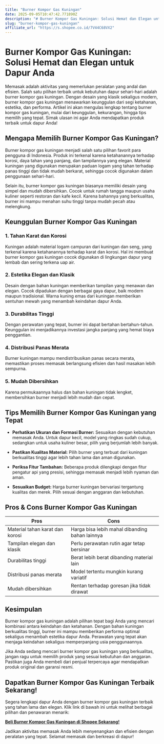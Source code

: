 ```yaml
---
title: "Burner Kompor Gas Kuningan"
date: 2025-09-05T10:47:42.771890Z
description: "# Burner Kompor Gas Kuningan: Solusi Hemat dan Elegan untuk Dapur Anda..."
slug: "burner-kompor-gas-kuningan"
affiliate_url: "https://s.shopee.co.id/7V44C68VX2"
---
```

# Burner Kompor Gas Kuningan: Solusi Hemat dan Elegan untuk Dapur Anda

Memasak adalah aktivitas yang memerlukan peralatan yang andal dan efisien. Salah satu pilihan terbaik untuk kebutuhan dapur sehari-hari adalah burner kompor gas kuningan. Dengan desain yang klasik sekaligus modern, burner kompor gas kuningan menawarkan keunggulan dari segi ketahanan, estetika, dan performa. Artikel ini akan mengulas lengkap tentang burner kompor gas kuningan, mulai dari keunggulan, kekurangan, hingga tips memilih yang tepat. Simak ulasan ini agar Anda mendapatkan produk terbaik untuk dapur Anda!

## Mengapa Memilih Burner Kompor Gas Kuningan?

Burner kompor gas kuningan menjadi salah satu pilihan favorit para pengguna di Indonesia. Produk ini terkenal karena ketahanannya terhadap korosi, daya tahan yang panjang, dan tampilannya yang elegan. Material kuningan yang digunakan merupakan paduan logam yang tahan terhadap panas tinggi dan tidak mudah berkarat, sehingga cocok digunakan dalam penggunaan sehari-hari.

Selain itu, burner kompor gas kuningan biasanya memiliki desain yang simpel dan mudah dibersihkan. Cocok untuk rumah tangga maupun usaha kuliner seperti restoran dan kafe kecil. Karena bahannya yang berkualitas, burner ini mampu menahan suhu tinggi tanpa mudah pecah atau melengkung.

## Keunggulan Burner Kompor Gas Kuningan

### 1. Tahan Karat dan Korosi

Kuningan adalah material logam campuran dari kuningan dan seng, yang terkenal karena ketahanannya terhadap karat dan korosi. Hal ini membuat burner kompor gas kuningan cocok digunakan di lingkungan dapur yang lembab dan sering terkena uap air.

### 2. Estetika Elegan dan Klasik

Desain dengan bahan kuningan memberikan tampilan yang menawan dan elegan. Cocok dipadukan dengan berbagai gaya dapur, baik modern maupun tradisional. Warna kuning emas dari kuningan memberikan sentuhan mewah yang menambah keindahan dapur Anda.

### 3. Durabilitas Tinggi

Dengan perawatan yang tepat, burner ini dapat bertahan bertahun-tahun. Keunggulan ini menjadikannya investasi jangka panjang yang hemat biaya penggantian.

### 4. Distribusi Panas Merata

Burner kuningan mampu mendistribusikan panas secara merata, memastikan proses memasak berlangsung efisien dan hasil masakan lebih sempurna.

### 5. Mudah Dibersihkan

Karena permukaannya halus dan bahan kuningan tidak lengket, membersihkan burner menjadi lebih mudah dan cepat.

## Tips Memilih Burner Kompor Gas Kuningan yang Tepat

- **Perhatikan Ukuran dan Formasi Burner:** Sesuaikan dengan kebutuhan memasak Anda. Untuk dapur kecil, model yang ringkas sudah cukup, sedangkan untuk usaha kuliner besar, pilih yang berjumlah lebih banyak.

- **Pastikan Kualitas Material:** Pilih burner yang terbuat dari kuningan berkualitas tinggi agar lebih tahan lama dan aman digunakan.

- **Periksa Fitur Tambahan:** Beberapa produk dilengkapi dengan fitur pengatur api yang presisi, sehingga memasak menjadi lebih nyaman dan aman.

- **Sesuaikan Budget:** Harga burner kuningan bervariasi tergantung kualitas dan merek. Pilih sesuai dengan anggaran dan kebutuhan.

## Pros & Cons Burner Kompor Gas Kuningan

| **Pros**                                              | **Cons**                                              |
|--------------------------------------------------------|--------------------------------------------------------|
| Material tahan karat dan korosi                       | Harga bisa lebih mahal dibanding bahan lainnya      |
| Tampilan elegan dan klasik                            | Perlu perawatan rutin agar tetap bersinar           |
| Durabilitas tinggi                                   | Berat lebih berat dibanding material lain           |
| Distribusi panas merata                                | Model tertentu mungkin kurang variatif              |
| Mudah dibersihkan                                    | Rentan terhadap goresan jika tidak dirawat         |

## Kesimpulan

Burner kompor gas kuningan adalah pilihan tepat bagi Anda yang mencari kombinasi antara keindahan dan ketahanan. Dengan bahan kuningan berkualitas tinggi, burner ini mampu memberikan performa optimal sekaligus menambah estetika dapur Anda. Perawatan yang tepat akan menjaga keindahan sekaligus memperpanjang usia penggunaannya.

Jika Anda sedang mencari burner kompor gas kuningan yang berkualitas, jangan ragu untuk memilih produk yang sesuai kebutuhan dan anggaran. Pastikan juga Anda membeli dari penjual terpercaya agar mendapatkan produk original dan garansi resmi.

## Dapatkan Burner Kompor Gas Kuningan Terbaik Sekarang!

Segera lengkapi dapur Anda dengan burner kompor gas kuningan terbaik yang tahan lama dan elegan. Klik link di bawah ini untuk melihat berbagai pilihan dan penawaran menarik:

[**Beli Burner Kompor Gas Kuningan di Shopee Sekarang!**](https://s.shopee.co.id/7V44C68VX2)

Jadikan aktivitas memasak Anda lebih menyenangkan dan efisien dengan peralatan yang tepat. Selamat memasak dan berkreasi di dapur!